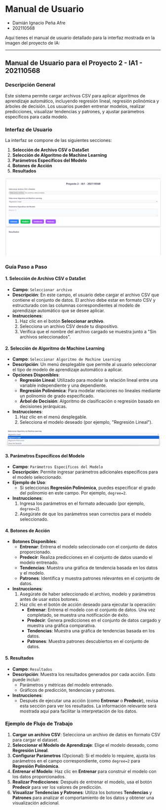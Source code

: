 
# Manual de Usuario

- Damián Ignacio Peña Afre 
- 202110568

Aquí tienes el manual de usuario detallado para la interfaz mostrada en la imagen del proyecto de IA:

---

## Manual de Usuario para el Proyecto 2 - IA1 - 202110568

### Descripción General
Este sistema permite cargar archivos CSV para aplicar algoritmos de aprendizaje automático, incluyendo regresión lineal, regresión polinómica y árboles de decisión. Los usuarios pueden entrenar modelos, realizar predicciones, visualizar tendencias y patrones, y ajustar parámetros específicos para cada modelo.

### Interfaz de Usuario
La interfaz se compone de las siguientes secciones:

1. **Selección de Archivo CSV o DataSet**
2. **Selección de Algoritmo de Machine Learning**
3. **Parámetros Específicos del Modelo**
4. **Botones de Acción**
5. **Resultados**

![Interfaz de Usuario](https://raw.githubusercontent.com/damianpeaf/IA1_Proyecto2_202110568/refs/heads/main/imgs/ui.png)

### Guía Paso a Paso

#### 1. Selección de Archivo CSV o DataSet
   - **Campo**: `Seleccionar archivo`
   - **Descripción**: En este campo, el usuario debe cargar el archivo CSV que contiene el conjunto de datos. El archivo debe estar en formato CSV y estructurado con las columnas correspondientes al modelo de aprendizaje automático que se desee aplicar.
   - **Instrucciones**:
     1. Haz clic en el botón **Seleccionar archivo**.
     2. Selecciona un archivo CSV desde tu dispositivo.
     3. Verifica que el nombre del archivo cargado se muestra junto a "Sin archivos seleccionados".

#### 2. Selección de Algoritmo de Machine Learning
   - **Campo**: `Seleccionar Algoritmo de Machine Learning`
   - **Descripción**: Un menú desplegable que permite al usuario seleccionar el tipo de modelo de aprendizaje automático a aplicar.
   - **Opciones Disponibles**:
     - **Regresión Lineal**: Utilizado para modelar la relación lineal entre una variable independiente y una dependiente.
     - **Regresión Polinómica**: Para modelar relaciones no lineales mediante un polinomio de grado especificado.
     - **Árbol de Decisión**: Algoritmo de clasificación o regresión basado en decisiones jerárquicas.
   - **Instrucciones**:
     1. Haz clic en el menú desplegable.
     2. Selecciona el modelo deseado (por ejemplo, "Regresión Lineal").

![Interfaz de Usuario](https://raw.githubusercontent.com/damianpeaf/IA1_Proyecto2_202110568/refs/heads/main/imgs/models.png) 


#### 3. Parámetros Específicos del Modelo
   - **Campo**: `Parámetros Específicos del Modelo`
   - **Descripción**: Permite ingresar parámetros adicionales específicos para el modelo seleccionado.
   - **Ejemplo de Uso**:
     - Si seleccionas **Regresión Polinómica**, puedes especificar el grado del polinomio en este campo. Por ejemplo, `degree=2`.
   - **Instrucciones**:
     1. Ingresa los parámetros en el formato adecuado (por ejemplo, `degree=2`).
     2. Asegúrate de que los parámetros sean correctos para el modelo seleccionado.

#### 4. Botones de Acción
   - **Botones Disponibles**:
     - **Entrenar**: Entrena el modelo seleccionado con el conjunto de datos proporcionado.
     - **Predecir**: Realiza predicciones en el conjunto de datos usando el modelo entrenado.
     - **Tendencias**: Muestra una gráfica de tendencia basada en los datos y el modelo.
     - **Patrones**: Identifica y muestra patrones relevantes en el conjunto de datos.
   - **Instrucciones**:
     1. Asegúrate de haber seleccionado el archivo, modelo y parámetros antes de usar estos botones.
     2. Haz clic en el botón de acción deseado para ejecutar la operación:
        - **Entrenar**: Entrena el modelo con el conjunto de datos. Una vez completado, se muestra una notificación de éxito.
        - **Predecir**: Genera predicciones en el conjunto de datos cargado y muestra una gráfica comparativa.
        - **Tendencias**: Muestra una gráfica de tendencias basada en los datos.
        - **Patrones**: Muestra patrones descubiertos en el conjunto de datos.

#### 5. Resultados
   - **Campo**: `Resultados`
   - **Descripción**: Muestra los resultados generados por cada acción. Esto puede incluir:
     - Parámetros y métricas del modelo entrenado.
     - Gráficos de predicción, tendencias y patrones.
   - **Instrucciones**:
     - Después de ejecutar una acción (como **Entrenar** o **Predecir**), revisa esta sección para ver los resultados. La información relevante será mostrada aquí para facilitar la interpretación de los datos.

### Ejemplo de Flujo de Trabajo

1. **Cargar un archivo CSV**: Selecciona un archivo de datos en formato CSV para cargar el dataset.
2. **Seleccionar el Modelo de Aprendizaje**: Elige el modelo deseado, como **Regresión Lineal**.
3. **Configurar Parámetros** (Opcional): Si el modelo lo requiere, ajusta los parámetros en el campo correspondiente, como `degree=2` para **Regresión Polinómica**.
4. **Entrenar el Modelo**: Haz clic en **Entrenar** para construir el modelo con los datos proporcionados.
5. **Realizar Predicciones**: Después de entrenar el modelo, usa el botón **Predecir** para ver los valores de predicción.
6. **Visualizar Tendencias y Patrones**: Utiliza los botones **Tendencias** y **Patrones** para analizar el comportamiento de los datos y obtener una visualización adicional.